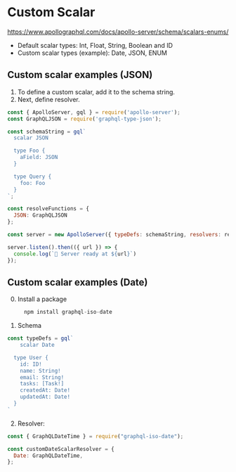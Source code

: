 # Custom Scalar

https://www.apollographql.com/docs/apollo-server/schema/scalars-enums/

- Default scalar types: Int, Float, String, Boolean and ID
- Custom scalar types (example): Date, JSON, ENUM


## Custom scalar examples (JSON)
1. To define a custom scalar, add it to the schema string.
2. Next, define resolver.

```js
const { ApolloServer, gql } = require('apollo-server');
const GraphQLJSON = require('graphql-type-json');

const schemaString = gql`
  scalar JSON

  type Foo {
    aField: JSON
  }

  type Query {
    foo: Foo
  }
`;

const resolveFunctions = {
  JSON: GraphQLJSON
};

const server = new ApolloServer({ typeDefs: schemaString, resolvers: resolveFunctions });

server.listen().then(({ url }) => {
  console.log(`🚀 Server ready at ${url}`)
});
```

## Custom scalar examples (Date)

0. Install a package
   ```js
	 npm install graphql-iso-date
	 ```

1. Schema

```js
const typeDefs = gql`
	scalar Date

  type User {
    id: ID!
    name: String!
    email: String!
    tasks: [Task!]
    createdAt: Date!
    updatedAt: Date!		
  }	
`
```

2. Resolver:
```js
const { GraphQLDateTime } = require("graphql-iso-date");

const customDateScalarResolver = {
  Date: GraphQLDateTime,
};
```

